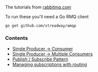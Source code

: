 The tutorials from [rabbitmq.com](http://www.rabbitmq.com/getstarted.html)

To run these you'll need a Go RMQ client
```shell
go get github.com/streadway/amqp
```

### Contents
- [Single Producer -> Consumer](./01_hello-world)
- [Single Producer -> Multiple Consumers](./02_work-queues)
- [Publish / Subscribe Pattern](./03_pub-sub)
- [Managing subscriptions with routing](./04_routing)
